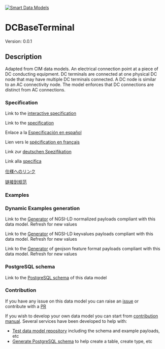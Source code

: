 [![Smart Data Models](https://smartdatamodels.org/wp-content/uploads/2022/01/SmartDataModels_logo.png "Logo")](https://smartdatamodels.org)
# DCBaseTerminal
Version: 0.0.1

## Description 

Adapted from CIM data models. An electrical connection point at a piece of DC conducting equipment. DC terminals are connected at one physical DC node that may have multiple DC terminals connected. A DC node is similar to an AC connectivity node. The model enforces that DC connections are distinct from AC connections.
### Specification

Link to the [interactive specification](https://swagger.lab.fiware.org/?url=https://smart-data-models.github.io/dataModel.EnergyCIM/DCBaseTerminal/swagger.yaml)

Link to the [specification](https://github.com/smart-data-models/dataModel.EnergyCIM/blob/master/DCBaseTerminal/doc/spec.md)

Enlace a la [Especificación en español](https://github.com/smart-data-models/dataModel.EnergyCIM/blob/master/DCBaseTerminal/doc/spec_ES.md)

Lien vers le [spécification en français](https://github.com/smart-data-models/dataModel.EnergyCIM/blob/master/DCBaseTerminal/doc/spec_FR.md)

Link zur [deutschen Spezifikation](https://github.com/smart-data-models/dataModel.EnergyCIM/blob/master/DCBaseTerminal/doc/spec_DE.md)

Link alla [specifica](https://github.com/smart-data-models/dataModel.EnergyCIM/blob/master/DCBaseTerminal/doc/spec_IT.md)

[仕様へのリンク](https://github.com/smart-data-models/dataModel.EnergyCIM/blob/master/DCBaseTerminal/doc/spec_JA.md)

[链接到规范](https://github.com/smart-data-models/dataModel.EnergyCIM/blob/master/DCBaseTerminal/doc/spec_ZH.md)
### Examples
### Dynamic Examples generation

Link to the [Generator](https://smartdatamodels.org/extra/ngsi-ld_generator.php?schemaUrl=https://raw.githubusercontent.com/smart-data-models/dataModel.EnergyCIM/master/DCBaseTerminal/schema.json&email=info@smartdatamodels.org) of NGSI-LD normalized payloads compliant with this data model. Refresh for new values

Link to the [Generator](https://smartdatamodels.org/extra/ngsi-ld_generator_keyvalues.php?schemaUrl=https://raw.githubusercontent.com/smart-data-models/dataModel.EnergyCIM/master/DCBaseTerminal/schema.json&email=info@smartdatamodels.org) of NGSI-LD keyvalues payloads compliant with this data model. Refresh for new values

Link to the [Generator](https://smartdatamodels.org/extra/geojson_features_generator.php?schemaUrl=https://raw.githubusercontent.com/smart-data-models/dataModel.EnergyCIM/master/DCBaseTerminal/schema.json&email=info@smartdatamodels.org) of geojson feature format payloads compliant with this data model. Refresh for new values
### PostgreSQL schema

Link to the [PostgreSQL schema](https://github.com/smart-data-models/dataModel.EnergyCIM/blob/master/DCBaseTerminal/schema.sql) of this data model
### Contribution

 If you have any issue on this data model you can raise an [issue](https://github.com/smart-data-models/dataModel.EnergyCIM/issues)  or contribute with a [PR](https://github.com/smart-data-models/dataModel.EnergyCIM/pulls)

 If you wish to develop your own data model you can start from [contribution manual](https://bit.ly/contribution_manual). Several services have been developed to help with: 
 - [Test data model repository](https://smartdatamodels.org/index.php/data-models-contribution-api/) including the schema and example payloads, etc
 - [Generate PostgreSQL schema](https://smartdatamodels.org/index.php/sql-service/) to help create a table, create type, etc